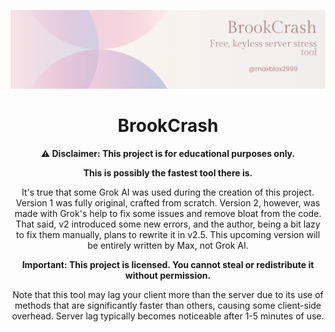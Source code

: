 <p align="center">
  <img src="https://raw.githubusercontent.com/maxblox2999/BrookCrash/assets/BC.png" alt="BrookCrash Demo">
</p>

<h1 align="center">BrookCrash</h1>

<p align="center">
  <strong>⚠️ Disclaimer: This project is for educational purposes only.</strong>
</p>

<p align="center">
  <strong>This is possibly the fastest tool there is.</strong>
</p>

<p align="center">
  It's true that some Grok AI was used during the creation of this project. Version 1 was fully original, crafted from scratch. Version 2, however, was made with Grok's help to fix some issues and remove bloat from the code. That said, v2 introduced some new errors, and the author, being a bit lazy to fix them manually, plans to rewrite it in v2.5. This upcoming version will be entirely written by Max, not Grok AI.
</p>

<p align="center">
  <strong>Important: This project is licensed. You cannot steal or redistribute it without permission.</strong>
</p>

<p align="center">
  Note that this tool may lag your client more than the server due to its use of methods that are significantly faster than others, causing some client-side overhead. Server lag typically becomes noticeable after 1-5 minutes of use.
</p>

